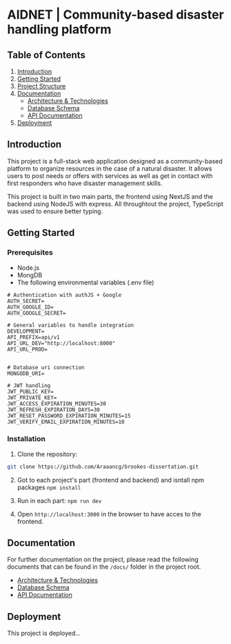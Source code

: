 # AIDNET | Community-based disaster handling platform

## Table of Contents

1. [Introduction](#introduction)
2. [Getting Started](#getting-started)
3. [Project Structure](#project-structure)
4. [Documentation](#documentation)
   - [Architecture & Technologies](#architecture--technologies)
   - [Database Schema](#database-schema)
   - [API Documentation](#api-documentation)
5. [Deployment](#deployment)

## Introduction

This project is a full-stack web application designed as a community-based platform to organize resources in the case of a natural disaster. It allows users to post needs or offers with services as well as get in contact with first responders who have disaster management skills.

This project is built in two main parts, the frontend using NextJS and the backend using NodeJS with express. All throughtout the project, TypeScript was used to ensure better typing.

## Getting Started

### Prerequisites

- Node.js
- MongDB 
- The following environmental variables (.env file)

```
# Authentication with authJS + Google
AUTH_SECRET=
AUTH_GOOGLE_ID=
AUTH_GOOGLE_SECRET=

# General variables to handle integration
DEVELOPMENT=
API_PREFIX=api/v1
API_URL_DEV="http://localhost:8000"
API_URL_PROD=


# Database uri connection
MONGODB_URI=

# JWT handling
JWT_PUBLIC_KEY=
JWT_PRIVATE_KEY=
JWT_ACCESS_EXPIRATION_MINUTES=30 
JWT_REFRESH_EXPIRATION_DAYS=30
JWT_RESET_PASSWORD_EXPIRATION_MINUTES=15 
JWT_VERIFY_EMAIL_EXPIRATION_MINUTES=10
```

### Installation

1. Clone the repository:

```bash
git clone https://github.com/Araaancg/brookes-dissertation.git
```

2. Got to each project's part (frontend and backend) and isntall npm packages `npm install`

3. Run in each part: `npm run dev`

4. Open `http://localhost:3000` in the browser to have acces to the frontend. 

## Documentation
For further documentation on the project, please read the following documents that can be found in the `/docs/` folder in the project root.

- [Architecture & Technologies](./docs/architecture-and-technologies.md)
- [Database Schema](./docs/database-schema.md)
- [API Documentation](./docs/backend-documentation/api-intro.md)

## Deployment
This project is deployed...